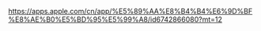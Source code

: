 https://apps.apple.com/cn/app/%E5%89%AA%E8%B4%B4%E6%9D%BF%E8%AE%B0%E5%BD%95%E5%99%A8/id6742866080?mt=12
